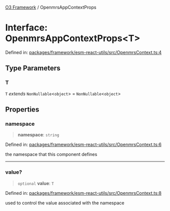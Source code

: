 [O3 Framework](../API.md) / OpenmrsAppContextProps

# Interface: OpenmrsAppContextProps\<T\>

Defined in: [packages/framework/esm-react-utils/src/OpenmrsContext.ts:4](https://github.com/its-kios09/openmrs-esm-core/blob/main/packages/framework/esm-react-utils/src/OpenmrsContext.ts#L4)

## Type Parameters

### T

`T` *extends* `NonNullable`\<`object`\> = `NonNullable`\<`object`\>

## Properties

### namespace

> **namespace**: `string`

Defined in: [packages/framework/esm-react-utils/src/OpenmrsContext.ts:6](https://github.com/its-kios09/openmrs-esm-core/blob/main/packages/framework/esm-react-utils/src/OpenmrsContext.ts#L6)

the namespace that this component defines

***

### value?

> `optional` **value**: `T`

Defined in: [packages/framework/esm-react-utils/src/OpenmrsContext.ts:8](https://github.com/its-kios09/openmrs-esm-core/blob/main/packages/framework/esm-react-utils/src/OpenmrsContext.ts#L8)

used to control the value associated with the namespace
